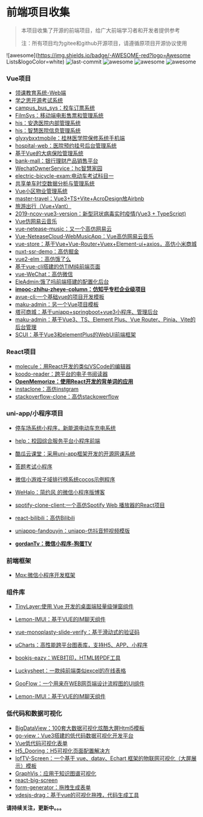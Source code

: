 # 前端项目收集

> 本项目收集了开源的前端项目，给广大前端学习者和开发者提供参考
>
> 注：所有项目均为gitee和github开源项目，请遵循原项目开源协议使用



![awesome](https://img.shields.io/badge/-AWESOME-red?logo=Awesome Lists&logoColor=white) ![last-commit](https://img.shields.io/github/last-commit/cooleye/awesome-fe-project?color=orange) ![awesome](https://img.shields.io/badge/vue-vue.js-brightgreen?logo=Vue.js&logoColor=white)  ![awesome](https://img.shields.io/badge/react-React-blue?logo=React&logoColor=white) ![awesome](https://img.shields.io/badge/wx-小程序-brightgreen?logo=WeChat&logoColor=white)



### Vue项目 

* [领课教育系统-Web端](https://gitee.com/roncoocom/roncoo-education-web)
* [学之思开源考试系统](https://github.com/mindskip/xzs)
* [campus_bus_sys：校车订票系统](https://github.com/mox-hub/campus_bus_sys)
* [FilmSys：移动端电影售票和管理系统](https://github.com/J1ong/FilmSys)
* [his：安逸医院内部管理系统](https://github.com/HIS0731/his)
* [his：智慧医院信息管理系统](https://github.com/cloveropen/his)
* [glyxybxxtmobile：桂林医学院保修系统手机端](https://github.com/programmingwang/glyxybxxtmobile)
* [hospital-web：医院预约挂号后台管理系统](https://github.com/YuJian95/hospital-web)
* [基于Vue的大病保险管理系统](https://gitee.com/yyzwz/medicineSystem)
* [bank-mall：银行理财产品销售平台](https://github.com/pixyshu/bank-mall)
* [WechatOwnerService：hc智慧家园](https://github.com/java110/WechatOwnerService)
* [electric-bicycle-exam:电动车考试科目一](https://github.com/Saltro/electric-bicycle-exam)
* [共享单车时空数据分析与管理系统](https://github.com/Stefaray/ShareBike-Analysis-Management-System)
* [Vue小区物业管理系统](https://gitee.com/coolpp/penglixiang)
* [master-travel：Vue3+TS+Vite+AcroDesign放Airbnb](https://github.com/ZhengMaster2020/master-travel)
* [旅游出行（Vue+Vant）](https://gitee.com/mrthinco/travel)
* [2019-ncov-vue3-version：新型冠状病毒实时疫情(Vue3 + TypeScript)](https://github.com/xieyezi/2019-ncov-vue3-version)
* [Vue仿网易云音乐](https://gitee.com/crazybox521/vue-music)
* [vue-netease-music：又一个高仿网易云](https://github.com/sl1673495/vue-netease-music)
* [Vue-NeteaseCloud-WebMusicApp：Vue高仿网易云音乐](https://gitee.com/fudaosheng/Vue-NeteaseCloud-WebMusicApp)
* [vue-store：基于Vue+Vue-Router+Vuex+Element-ui+axios，高仿小米商城](https://gitee.com/hai-27/vue-store)
* [nuxt-ssr-demo：高仿掘金](https://github.com/xuqiang521/nuxt-ssr-demo)
* [vue2-elm：高仿饿了么](https://github.com/bailicangdu/vue2-elm)
* [基于vue-cli搭建的仿TIM纯前端页面](https://gitee.com/zijun0505/FangTIMChunQianDuanYeMian)
* [vue-WeChat：高仿微信](https://github.com/zhaohaodang/vue-WeChat)
* [EleAdmin:饿了吗前端搭建的配置化后台](https://gitee.com/bfgdqch/EleAdmin)
* **[imooc-zhihu-zheye-column：仿知乎专栏企业级项目](https://github.com/marlonchiu/imooc-zhihu-zheye-column)**
* [avue-cli:一个基础vue的项目开发模板](https://gitee.com/smallweigit/avue-cli)
* [maku-admin：另一个Vue项目模板](https://gitee.com/makunet/maku-admin)
* [塔可商城：基于uniapp+springboot+vue3小程序、管理后台](https://gitee.com/running-cat/tacomall)
* [maku-admin：基于Vue3、TS、Element Plus、Vue Router、Pinia、Vite的后台管理](https://gitee.com/makunet/maku-admin)
* [SCUI：基于Vue3和elementPlus的WebUI前端框架](https://gitee.com/lolicode/scui)





### React项目 

* [molecule：用React开发的类似VSCode的编辑器](https://gitee.com/dtstack_dev_0/molecule)
* [koodo-reader：跨平台的电子书阅读器](https://gitee.com/troyeguo/koodo-reader)
*  **[OpenMemorize：使用React开发的背单词的应用](https://gitee.com/AdreamStudio/OpenMemorize)**
* [instaclone：高仿instgram](https://github.com/Sandermoen/instaclone)
* [stackoverflow-clone：高仿stackowerflow](https://github.com/salihozdemir/stackoverflow-clone)





### uni-app/小程序项目   
* [停车场系统小程序，新能源电动车充电系统](https://gitee.com/wangdefu/parking_system_applet?utm_source=gold_browser_extension)
* [help：校园综合服务平台小程序前端](https://github.com/landalfYao/help)
* [酷瓜云课堂：采用uni-app框架开发的开源网课系统](https://gitee.com/koogua/course-tencent-cloud-app)
* [答题考试小程序](https://gitee.com/wulivicor/exam)
* [微信小游戏子域排行榜系统cocos示例程序](https://gitee.com/xwintop/wxGameRank)
* [WeHalo：简约风 的微信小程序版博客](https://gitee.com/aquanrun/WeHalo)
* [spotify-clone-client:一个高仿Spotify Web 播放器的React项目](https://github.com/JL978/spotify-clone-client)
* [react-bilibili：高仿Bilibili](https://github.com/dxx/react-bilibili)
* [uniappp-fandouyin：uniapp-仿抖音短视频模版](https://github.com/UPman24/uniappp-fandouyin)

* **[gordanTv：微信小程序-狗蛋TV](https://github.com/lishuaixingNewBee/gordanTv)**

### 前端框架

* [Mpx:微信小程序开发框架](https://mpxjs.cn/guide/basic/start.html#%E5%BF%AB%E9%80%9F%E5%BC%80%E5%A7%8B)



### 组件库

* [TinyLayer:使用 Vue 开发的桌面端轻量级弹窗组件](https://gitee.com/dreamer365/tinylayer?utm_source=gold_browser_extension)
* [Lemon-IMUI：基于VUE的IM聊天组件](https://gitee.com/june000/lemon-im)
* [vue-monoplasty-slide-verify：基于滑动式的验证码](https://gitee.com/monoplasty/vue-monoplasty-slide-verify)
* [uCharts：高性能跨平台图表库，支持H5、APP、小程序](https://gitee.com/uCharts/uCharts)
* [bookjs-eazy：WEB打印，HTML转PDF工具](https://gitee.com/wuxue107/bookjs-eazy)
* [Luckysheet：一款纯前端类似excel的在线表格](https://gitee.com/mengshukeji/Luckysheet)
* [GooFlow：一个用来在WEB网页端设计流程图的UI组件](https://gitee.com/gooflow/gooflow)

* [Lemon-IMUI：基于VUE的IM聊天组件](https://gitee.com/june000/lemon-im)





### 低代码和数据可视化

*  [BigDataView：100套大数据可视化炫酷大屏Html5模板](https://github.com/iGaoWei/BigDataView)
*  [go-view：Vue3搭建的低代码数据可视化开发平台](https://gitee.com/dromara/go-view?_from=gitee_search)
*  [Vue低代码可视化表单](https://gitee.com/vdpadmin/variant-form)
*  [H5_Dooring：H5可视化页面配置解决方](https://gitee.com/lowcode-china/h5_-dooring)
* [IofTV-Screen：一个基于 vue、datav、Echart 框架的物联网可视化（大屏展示）模板](https://gitee.com/daidaibg/IofTV-Screen)
* [GraphVis：应用于知识图谱可视化](https://gitee.com/baopengdu/GraphVis)
* [react-big-screen ](https://gitee.com/MTrun/react-big-screen)
* [form-generator：拖拽生成表单](https://gitee.com/mrhj/form-generator)
* [vdesjs-drag：基于vue的可视化拖拽，代码生成工具](https://gitee.com/china-bin/vdesjs)



**请持续关注，更新中。。。**


